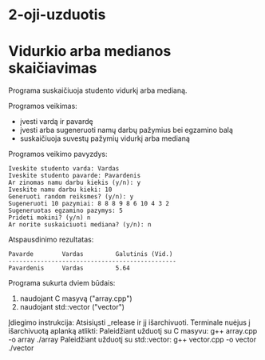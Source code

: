 # 2-oji-uzduotis
# Vidurkio arba medianos skaičiavimas

Programa suskaičiuoja studento vidurkį arba medianą.

Programos veikimas:
- įvesti vardą ir pavardę
- įvesti arba sugeneruoti namų darbų pažymius bei egzamino balą
- suskaičiuoja suvestų pažymių vidurkį arba medianą

Programos veikimo pavyzdys:
```
Iveskite studento varda: Vardas
Iveskite studento pavarde: Pavardenis
Ar zinomas namu darbu kiekis (y/n): y
Iveskite namu darbu kieki: 10
Generuoti random reiksmes? (y/n): y
Sugeneruoti 10 pazymiai: 8 8 8 9 8 6 10 4 3 2
Sugeneruotas egzamino pazymys: 5
Prideti mokini? (y/n) n
Ar norite suskaiciuoti mediana? (y/n): n
```
Atspausdinimo rezultatas:
```
Pavarde        Vardas         Galutinis (Vid.)
-----------------------------------------------
Pavardenis     Vardas         5.64
```

Programa sukurta dviem būdais:
1) naudojant C masyvą ("array.cpp")
2) naudojant std::vector ("vector")

Įdiegimo instrukcija:
Atsisiųsti _release ir jį išarchivuoti. Terminale nuėjus į išarchivuotą aplanką atlikti:
Paleidžiant užduotį su C masyvu:
g++ array.cpp -o array
./array
Paleidžiant užduotį su std::vector:
g++ vector.cpp -o vector
./vector
